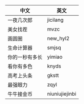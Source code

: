    中文 | 英文
--------|--------
一夜几次郎 | jicilang
美女找茬 | mvzc
画圆圈 | new_hyl2
生命计算器 | smjsq
你的一秒有多长 | yimiao
看你有多色 | knyds
高考上头条 | gkstt
最强眼力 | zqyl
牛牛接金币 | niuniujiejinbi
